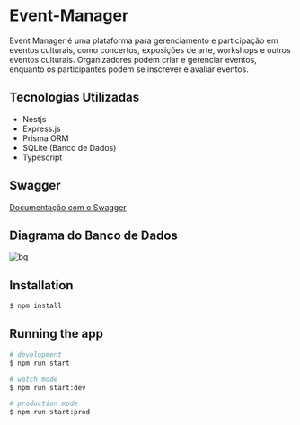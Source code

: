 # Event-Manager
Event Manager é uma plataforma para gerenciamento e participação em eventos culturais, como concertos, exposições de arte, workshops e outros eventos culturais. Organizadores podem criar e gerenciar eventos, enquanto os participantes podem se inscrever e avaliar eventos.

## Tecnologias Utilizadas

- Nestjs
- Express.js
- Prisma ORM
- SQLite (Banco de Dados)
- Typescript

## Swagger

[Documentação com o Swagger](http://localhost:3000/docs "Documentação utilizando o swagger")

## Diagrama do Banco de Dados
<img src="https://i.ibb.co/qFmBSQ4/bg.png" alt="bg" border="0">

## Installation

```bash
$ npm install
```

## Running the app

```bash
# development
$ npm run start

# watch mode
$ npm run start:dev

# production mode
$ npm run start:prod
```
